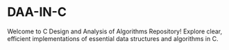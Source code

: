 # DAA-IN-C

Welcome to  C Design and Analysis of Algorithms Repository!
Explore clear, efficient implementations of essential data structures and algorithms in C.
